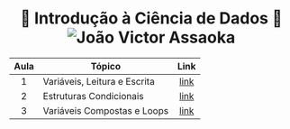 <h1 align="center"> 🚀 Introdução à Ciência de Dados 🚀 <br>
  <img src="https://img.shields.io/badge/Jo%C3%A3o%20Assaoka-2025.2-215a36" alt="João Victor Assaoka">
</h1>

| Aula | Tópico | Link |
| :---: | --- | :---: |
| 1 | Variáveis, Leitura e Escrita | [link](./[%20%201%20]%20Lógica%20de%20Programação/) |
| 2 | Estruturas Condicionais | [link](./[%20%202%20]%20Tomando%20Decisões/) |
| 3 | Variáveis Compostas e Loops | [link](./[%20%203%20]%20Variáveis%20Compostas%20e%20Loops/) |



